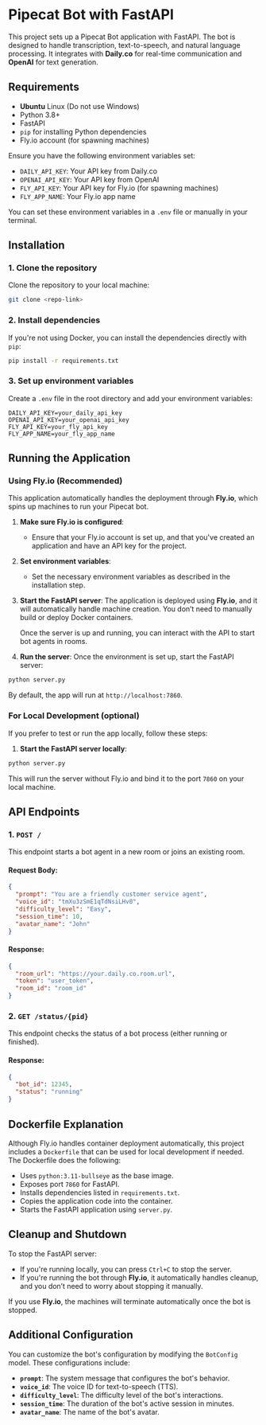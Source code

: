 # Pipecat Bot with FastAPI

This project sets up a Pipecat Bot application with FastAPI. The bot is designed to handle transcription, text-to-speech, and natural language processing. It integrates with **Daily.co** for real-time communication and **OpenAI** for text generation.

## Requirements

- **Ubuntu** Linux (Do not use Windows)
- Python 3.8+ 
- FastAPI
- `pip` for installing Python dependencies
- Fly.io account (for spawning machines)

Ensure you have the following environment variables set:

- `DAILY_API_KEY`: Your API key from Daily.co
- `OPENAI_API_KEY`: Your API key from OpenAI
- `FLY_API_KEY`: Your API key for Fly.io (for spawning machines)
- `FLY_APP_NAME`: Your Fly.io app name

You can set these environment variables in a `.env` file or manually in your terminal.

## Installation

### 1. Clone the repository

Clone the repository to your local machine:

```bash
git clone <repo-link>
```

### 2. Install dependencies

If you're not using Docker, you can install the dependencies directly with `pip`:

```bash
pip install -r requirements.txt
```

### 3. Set up environment variables

Create a `.env` file in the root directory and add your environment variables:

```plaintext
DAILY_API_KEY=your_daily_api_key
OPENAI_API_KEY=your_openai_api_key
FLY_API_KEY=your_fly_api_key
FLY_APP_NAME=your_fly_app_name
```

## Running the Application

### Using Fly.io (Recommended)

This application automatically handles the deployment through **Fly.io**, which spins up machines to run your Pipecat bot.

1. **Make sure Fly.io is configured**:
    - Ensure that your Fly.io account is set up, and that you've created an application and have an API key for the project.

2. **Set environment variables**:
    - Set the necessary environment variables as described in the installation step.

3. **Start the FastAPI server**:
   The application is deployed using **Fly.io**, and it will automatically handle machine creation. You don’t need to manually build or deploy Docker containers. 
   
   Once the server is up and running, you can interact with the API to start bot agents in rooms.

4. **Run the server**:
   Once the environment is set up, start the FastAPI server:

```bash
python server.py
```

By default, the app will run at `http://localhost:7860`.

### For Local Development (optional)

If you prefer to test or run the app locally, follow these steps:

1. **Start the FastAPI server locally**:

```bash
python server.py
```

This will run the server without Fly.io and bind it to the port `7860` on your local machine.

## API Endpoints

### 1. `POST /`

This endpoint starts a bot agent in a new room or joins an existing room.

#### Request Body:
```json
{
  "prompt": "You are a friendly customer service agent",
  "voice_id": "tmXu3zSmE1qTdNsiLHv0",
  "difficulty_level": "Easy",
  "session_time": 10,
  "avatar_name": "John"
}
```

#### Response:
```json
{
  "room_url": "https://your.daily.co.room.url",
  "token": "user_token",
  "room_id": "room_id"
}
```

### 2. `GET /status/{pid}`

This endpoint checks the status of a bot process (either running or finished).

#### Response:
```json
{
  "bot_id": 12345,
  "status": "running"
}
```

## Dockerfile Explanation

Although Fly.io handles container deployment automatically, this project includes a `Dockerfile` that can be used for local development if needed. The Dockerfile does the following:

- Uses `python:3.11-bullseye` as the base image.
- Exposes port `7860` for FastAPI.
- Installs dependencies listed in `requirements.txt`.
- Copies the application code into the container.
- Starts the FastAPI application using `server.py`.

## Cleanup and Shutdown

To stop the FastAPI server:

- If you're running locally, you can press `Ctrl+C` to stop the server.
- If you're running the bot through **Fly.io**, it automatically handles cleanup, and you don’t need to worry about stopping it manually.

If you use **Fly.io**, the machines will terminate automatically once the bot is stopped.

## Additional Configuration

You can customize the bot's configuration by modifying the `BotConfig` model. These configurations include:

- **`prompt`**: The system message that configures the bot's behavior.
- **`voice_id`**: The voice ID for text-to-speech (TTS).
- **`difficulty_level`**: The difficulty level of the bot's interactions.
- **`session_time`**: The duration of the bot's active session in minutes.
- **`avatar_name`**: The name of the bot's avatar.
